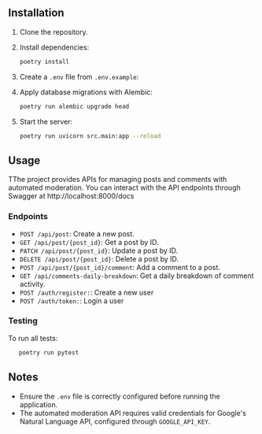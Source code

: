 
## Installation

1. Clone the repository.
2. Install dependencies:
    ```bash
    poetry install
    ```
3. Create a `.env` file from `.env.example`:
 
4. Apply database migrations with Alembic:
    ```bash
    poetry run alembic upgrade head
    ```
5. Start the server:
    ```bash
    poetry run uvicorn src.main:app --reload
    ```

## Usage

TThe project provides APIs for managing posts and comments with automated moderation. You can interact with the API endpoints through Swagger at http://localhost:8000/docs

### Endpoints
- `POST /api/post`: Create a new post.
- `GET /api/post/{post_id}`: Get a post by ID.
- `PATCH /api/post/{post_id}`: Update a post by ID.
- `DELETE /api/post/{post_id}`: Delete a post by ID.
- `POST /api/post/{post_id}/comment`: Add a comment to a post.
- `GET /api/comments-daily-breakdown`: Get a daily breakdown of comment activity.
- `POST /auth/register:`: Create a new user 
- `POST /auth/token:`: Login a user

### Testing

To run all tests:
 ```bash
    poetry run pytest
   ```

## Notes

- Ensure the `.env` file is correctly configured before running the application.
- The automated moderation API requires valid credentials for Google's Natural Language API, configured through `GOOGLE_API_KEY`.